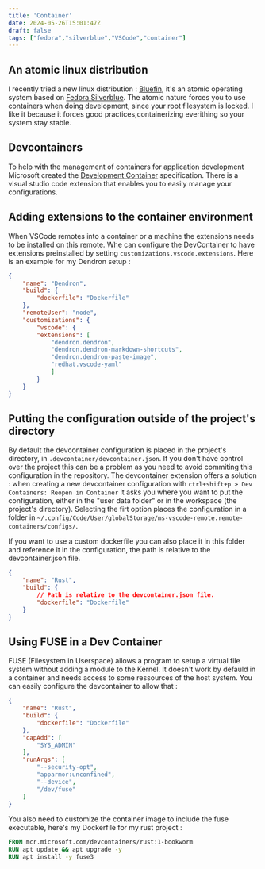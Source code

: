 ```yaml
---
title: 'Container'
date: 2024-05-26T15:01:47Z
draft: false
tags: ["fedora","silverblue","VSCode","container"]
---
```


## An atomic linux distribution
I recently tried a new linux distribution : [Bluefin](https://projectbluefin.io/), it's an atomic operating system based on [Fedora Silverblue](https://fedoraproject.org/atomic-desktops/silverblue/). The atomic nature forces you to use containers when doing development, since your root filesystem is locked. I like it because it forces good practices,containerizing everithing so your system stay stable.

## Devcontainers
To help with the management of containers for application development Microsoft created the [Development Container](https://containers.dev/) specification. There is a visual studio code extension that enables you to easily manage your configurations.
## Adding extensions to the container environment
When VSCode remotes into a container or a machine the extensions needs to be installed on this remote. Whe can configure the DevContainer to have extensions preinstalled by setting `customizations.vscode.extensions`. Here is an example for my Dendron setup :

```json
{
	"name": "Dendron",
	"build": {
		"dockerfile": "Dockerfile"
	},
	"remoteUser": "node",
	"customizations": {
		"vscode": {
		"extensions": [
			"dendron.dendron",
			"dendron.dendron-markdown-shortcuts",
			"dendron.dendron-paste-image",
			"redhat.vscode-yaml"
			]
		}
	}
}
```

## Putting the configuration outside of the project's directory
By default the devcontainer configuration is placed in the project's directory, in `.devcontainer/devcontainer.json`. If you don't have control over the project this can be a problem as you need to avoid commiting this configuration in the repository. The devcontainer extension offers a solution : when creating a new devcontainer configuration with `ctrl+shift+p > Dev Containers: Reopen in Container` it asks you where you want to put the configuration, either in the "user data folder" or in the workspace (the project's directory). Selecting the firt option places the configuration in a folder in `~/.config/Code/User/globalStorage/ms-vscode-remote.remote-containers/configs/`.

If you want to use a custom dockerfile you can also place it in this folder and reference it in the configuration, the path is relative to the devcontainer.json file.

```json
{
	"name": "Rust",
	"build": {
		// Path is relative to the devcontainer.json file.
		"dockerfile": "Dockerfile"
	}
}
```
## Using FUSE in a Dev Container
FUSE (Filesystem in Userspace) allows a program to setup a virtual file system without adding a module to the Kernel. It doesn't work by defauld in a container and needs access to some ressources of the host system. You can easily configure the devcontainer to allow that :

```json
{
	"name": "Rust",
	"build": {
		"dockerfile": "Dockerfile"
	},
	"capAdd": [
		"SYS_ADMIN"
	],
	"runArgs": [
		"--security-opt",
		"apparmor:unconfined",
		"--device",
		"/dev/fuse"
	]
}
```

You also need to customize the container image to include the fuse executable, here's my Dockerfile for my rust project :

```Dockerfile
FROM mcr.microsoft.com/devcontainers/rust:1-bookworm
RUN apt update && apt upgrade -y
RUN apt install -y fuse3
```
